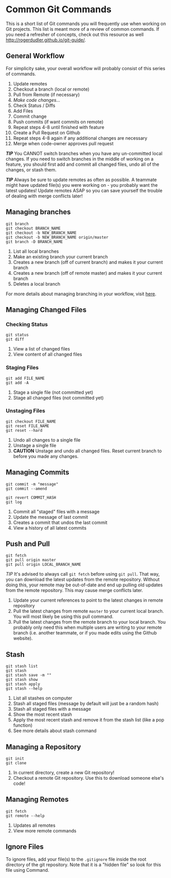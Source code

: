 # Common Git Commands

This is a short list of Git commands you will frequently use when working on Git projects. This list is meant more of a review of common commands. If you need a refresher of concepts, check out this resource as well <http://rogerdudler.github.io/git-guide/>.

## General Workflow

For simplicity sake, your overall workflow will probably consist of this series of commands.

1. Update remotes
2. Checkout a branch (local or remote)
3. Pull from Remote (if necessary)
4. *Make code changes...*
5. Check Status / Diffs
6. Add Files
7. Commit change
8. Push commits (if want commits on remote)
9. Repeat steps 4-8 until finished with feature
10. Create a Pull Request on Github
11. Repeat steps 4-8 again if any additional changes are necessary
12. Merge when code-owner approves pull request

***TIP*** You CANNOT switch branches when you have any un-committed local changes. If you need to switch branches in the middle of working on a feature, you should first add and commit all changed files, undo all of the changes, or stash them.

***TIP*** Always be sure to update remotes as often as possible. A teammate might have updated file(s) you were working on - you probably want the latest updates! Update remotes ASAP so you can save yourself the trouble of dealing with merge conflicts later!

## Managing branches

```git
git branch
git checkout BRANCH_NAME
git checkout -b NEW_BRANCH_NAME
git checkout -b NEW_BRANCH_NAME origin/master
git branch -D BRANCH_NAME
```

1. List all local branches
2. Make an existing branch your current branch
3. Creates a new branch (off of current branch) and makes it your current branch
4. Creates a new branch (off of remote master) and makes it your current branch
5. Deletes a local branch

For more details about managing branching in your workflow, visit [here](./03_branching.md).

## Managing Changed Files

### Checking Status

```git
git status
git diff
```

1. View a list of changed files
2. View content of all changed files

### Staging Files

```git
git add FILE_NAME
git add -A
```

1. Stage a single file (not committed yet)
2. Stage all changed files (not committed yet)

### Unstaging Files

```git
git checkout FILE_NAME
git reset FILE_NAME
git reset --hard
```

1. Undo all changes to a single file
2. Unstage a single file
3. **CAUTION** Unstage and undo all changed files. Reset current branch to before you made any changes.

## Managing Commits

```git
git commit -m "message"
git commit --amend

git revert COMMIT_HASH
git log
```

1. Commit all "staged" files with a message
2. Update the message of last commit
3. Creates a commit that undos the last commit
4. View a history of all latest commits

## Push and Pull

```git
git fetch
git pull origin master
git pull origin LOCAL_BRANCH_NAME
```

*TIP* It's advised to always call `git fetch` before using `git pull`. That way, you can download the latest updates from the remote repository. Without doing this, your remote may be out-of-date and end up pulling old updates from the remote repository. This may cause merge conflicts later.

1. Update your current references to point to the latest changes in remote repository
2. Pull the latest changes from remote `master` to your current local branch. You will most likely be using this pull command.
3. Pull the latest changes from the remote branch to your local branch. You probably only need this when multiple users are writing to your remote branch (i.e. another teammate, or if you made edits using the Github website).

## Stash

```git
git stash list
git stash
git stash save -m ""
git stash show
git stash apply
git stash --help
```

1. List all stashes on computer
2. Stash all staged files (message by default will just be a random hash)
3. Stash all staged files with a message
4. Show the most recent stash
5. Apply the most recent stash and remove it from the stash list (like a pop function)
6. See more details about stash command

## Managing a Repository

```git
git init
git clone
```

1. In current directory, create a new Git repository!
2. Checkout a remote Git repository. Use this to download someone else's code!

## Managing Remotes

```git
git fetch
git remote --help
```

1. Updates all remotes
2. View more remote commands


## Ignore Files

To ignore files, add your file(s) to the `.gitignore` file inside the root directory of the git repository. Note that it is a "hidden file" so look for this file using Command.
